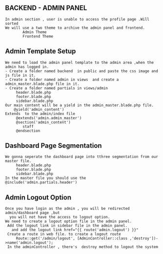 ## BACKEND - ADMIN PANEL
    In admin section , user is unable to access the profile page .Will sorted
    We will use a two theme to archive the admin panel and frontend.
            Admin Theme
            Frontend Theme
## Admin Template Setup
    We need to load the admin panel template to the admin area ,when the admin has logged in.
    - Create a folder named backend  in public and paste the css image and js file in it.
    - Create a folder named admin in views  and create a admin_master.blade.php file in it.
    - Create a folder named partials in views/admin
         header.blade.php
         footer.blade.php
         sidebar.blade.php
    Our main content will be a yield in the admin_master.blade.php file.
        @yield('admin_content')
    Extends  to the admin/index file  
         @extends('admin.admin_master')
         @section('admin_content')
            staff
         @endsection

## Dashboard Page Segmentation
    We gonna seperate the dashboard page into tthree segmentation from our master file.
         header.blade.php
         footer.blade.php
         sidebar.blade.php
    In the master file you should use the @include('admin.partials.header')

## Admin Logout Option
    Once you have login as the admin , you will be redirected admin/dashboard page ,but 
      you will not have the access to logout option.
    We need to create a logout option file in the admin panel.
     Add the logout link in sidebar file in the admin panel.
       and add the logout link href="{{ route('admin.logout') }}"
     Create a route in web file. to create a logout route
         Route::get('/admin/logout', [AdminController::class ,'destroy'])->name('admin.logout');
     In the adminController , there's  destroy method to logout the system
